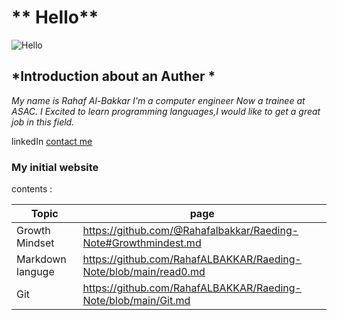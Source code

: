 # ** Hello**
![Hello](https://blogfonts.com/fonts/h/406/164406/img/hello.png)


## *Introduction about an **Auther** *
*My name is Rahaf Al-Bakkar
 I'm a computer engineer Now a trainee at ASAC. I Excited to learn programming languages,I would like to get a great job in this field.*

linkedIn [contact me](https://www.linkedin.com/in/rahaf-albakkar-b3a63a202/)

### My initial website 
contents :

Topic  | page
------------ | -------------
Growth Mindset | https://github.com/@Rahafalbakkar/Raeding-Note#Growthmindest.md
Markdown languge |https://github.com/RahafALBAKKAR/Raeding-Note/blob/main/read0.md
Git |https://github.com/RahafALBAKKAR/Raeding-Note/blob/main/Git.md
